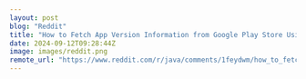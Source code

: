 ```yaml
---
layout: post
blog: "Reddit"
title: "How to Fetch App Version Information from Google Play Store Using Java Spring Boot?"
date: 2024-09-12T09:28:44Z
image: images/reddit.png
remote_url: "https://www.reddit.com/r/java/comments/1feydwm/how_to_fetch_app_version_information_from_google/"
---
```

